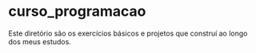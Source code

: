 # curso_programacao
Este diretório são os exercícios básicos e projetos que construí ao longo dos meus estudos.
